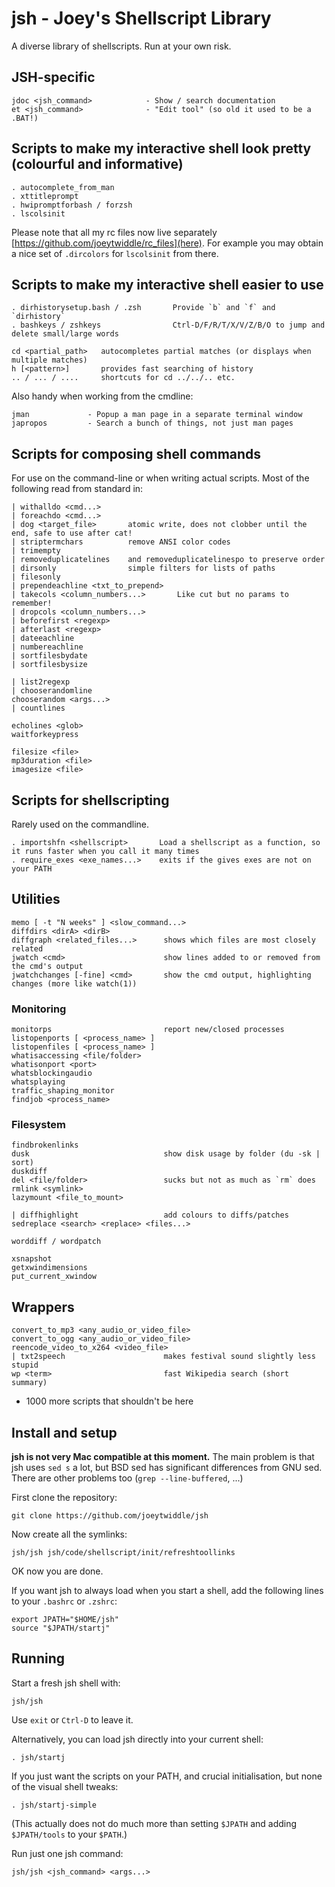 # jsh - Joey's Shellscript Library

A diverse library of shellscripts.  Run at your own risk.

## JSH-specific

    jdoc <jsh_command>            - Show / search documentation
    et <jsh_command>              - "Edit tool" (so old it used to be a .BAT!)

## Scripts to make my interactive shell look pretty (colourful and informative)

    . autocomplete_from_man
    . xttitleprompt
    . hwipromptforbash / forzsh
    . lscolsinit

Please note that all my rc files now live separately [https://github.com/joeytwiddle/rc_files](here).  For example you may obtain a nice set of `.dircolors` for `lscolsinit` from there.

## Scripts to make my interactive shell easier to use

    . dirhistorysetup.bash / .zsh       Provide `b` and `f` and `dirhistory`
    . bashkeys / zshkeys                Ctrl-D/F/R/T/X/V/Z/B/O to jump and delete small/large words

    cd <partial_path>   autocompletes partial matches (or displays when multiple matches)
    h [<pattern>]       provides fast searching of history
    .. / ... / ....     shortcuts for cd ../../.. etc.

Also handy when working from the cmdline:

    jman             - Popup a man page in a separate terminal window
    japropos         - Search a bunch of things, not just man pages

## Scripts for composing shell commands

For use on the command-line or when writing actual scripts.  Most of the following read from standard in:

    | withalldo <cmd...>
    | foreachdo <cmd...>
    | dog <target_file>       atomic write, does not clobber until the end, safe to use after cat!
    | striptermchars          remove ANSI color codes
    | trimempty
    | removeduplicatelines    and removeduplicatelinespo to preserve order
    | dirsonly                simple filters for lists of paths
    | filesonly
    | prependeachline <txt_to_prepend>
    | takecols <column_numbers...>       Like cut but no params to remember!
    | dropcols <column_numbers...>
    | beforefirst <regexp>
    | afterlast <regexp>
    | dateeachline
    | numbereachline
    | sortfilesbydate
    | sortfilesbysize

    | list2regexp
    | chooserandomline
    chooserandom <args...>
    | countlines

    echolines <glob>
    waitforkeypress

    filesize <file>
    mp3duration <file>
    imagesize <file>

## Scripts for shellscripting

Rarely used on the commandline.

    . importshfn <shellscript>       Load a shellscript as a function, so it runs faster when you call it many times
    . require_exes <exe_names...>    exits if the gives exes are not on your PATH

## Utilities

    memo [ -t "N weeks" ] <slow_command...>
    diffdirs <dirA> <dirB>
    diffgraph <related_files...>      shows which files are most closely related
    jwatch <cmd>                      show lines added to or removed from the cmd's output
    jwatchchanges [-fine] <cmd>       show the cmd output, highlighting changes (more like watch(1))

### Monitoring

    monitorps                         report new/closed processes
    listopenports [ <process_name> ]
    listopenfiles [ <process_name> ]
    whatisaccessing <file/folder>
    whatisonport <port>
    whatsblockingaudio
    whatsplaying
    traffic_shaping_monitor
    findjob <process_name>

### Filesystem

    findbrokenlinks
    dusk                              show disk usage by folder (du -sk | sort)
    duskdiff
    del <file/folder>                 sucks but not as much as `rm` does
    rmlink <symlink>
    lazymount <file_to_mount>

    | diffhighlight                   add colours to diffs/patches
    sedreplace <search> <replace> <files...>

    worddiff / wordpatch

    xsnapshot
    getxwindimensions
    put_current_xwindow

## Wrappers

    convert_to_mp3 <any_audio_or_video_file>
    convert_to_ogg <any_audio_or_video_file>
    reencode_video_to_x264 <video_file>
    | txt2speech                      makes festival sound slightly less stupid
    wp <term>                         fast Wikipedia search (short summary)

- 1000 more scripts that shouldn't be here

## Install and setup

**jsh is not very Mac compatible at this moment.**  The main problem is that jsh uses `sed s` a lot, but BSD sed has significant differences from GNU sed.  There are other problems too (`grep --line-buffered`, ...)

First clone the repository:

    git clone https://github.com/joeytwiddle/jsh

Now create all the symlinks:

    jsh/jsh jsh/code/shellscript/init/refreshtoollinks

OK now you are done.

If you want jsh to always load when you start a shell, add the following lines to your `.bashrc` or `.zshrc`:

    export JPATH="$HOME/jsh"
    source "$JPATH/startj"

## Running

Start a fresh jsh shell with:

    jsh/jsh

Use `exit` or `Ctrl-D` to leave it.

Alternatively, you can load jsh directly into your current shell:

    . jsh/startj

If you just want the scripts on your PATH, and crucial initialisation, but none of the visual shell tweaks:

    . jsh/startj-simple

(This actually does not do much more than setting `$JPATH` and adding `$JPATH/tools` to your `$PATH`.)

Run just one jsh command:

    jsh/jsh <jsh_command> <args...>


